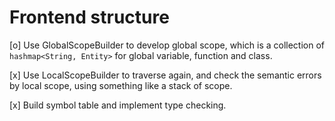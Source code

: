 # Frontend structure

[o] Use GlobalScopeBuilder to develop global scope, which 
is a collection of `hashmap<String, Entity>` 
for global variable, function and class.   

[x] Use LocalScopeBuilder to traverse again, and check the
semantic errors by local scope, using 
something like a stack of scope.

[x] Build symbol table and implement type checking. 